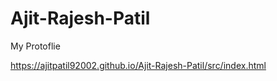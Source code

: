 # Ajit-Rajesh-Patil
 My Protoflie

https://ajitpatil92002.github.io/Ajit-Rajesh-Patil/src/index.html
